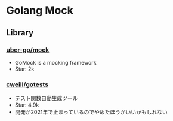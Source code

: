# Golang Mock

## Library

### [uber-go/mock](https://github.com/uber-go/mock)

- GoMock is a mocking framework
- Star: 2k

### [cweill/gotests](https://github.com/cweill/gotests)

- テスト関数自動生成ツール
- Star: 4.9k
- 開発が2021年で止まっているのでやめたほうがいいかもしれない
